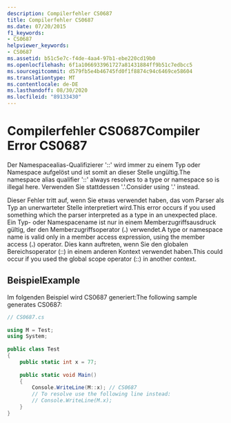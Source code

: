 ```yaml
---
description: Compilerfehler CS0687
title: Compilerfehler CS0687
ms.date: 07/20/2015
f1_keywords:
- CS0687
helpviewer_keywords:
- CS0687
ms.assetid: b51c5e7c-f4de-4aa4-97b1-ebe220cd19b0
ms.openlocfilehash: 6f1a1066933961727a81431884ff9b51c7edbcc5
ms.sourcegitcommit: d579fb5e4b46745fd0f1f8874c94c6469ce58604
ms.translationtype: MT
ms.contentlocale: de-DE
ms.lasthandoff: 08/30/2020
ms.locfileid: "89133430"
---
```

# <a name="compiler-error-cs0687"></a><span data-ttu-id="4e2b5-103">Compilerfehler CS0687</span><span class="sxs-lookup"><span data-stu-id="4e2b5-103">Compiler Error CS0687</span></span>
<span data-ttu-id="4e2b5-104">Der Namespacealias-Qualifizierer '::' wird immer zu einem Typ oder Namespace aufgelöst und ist somit an dieser Stelle ungültig.</span><span class="sxs-lookup"><span data-stu-id="4e2b5-104">The namespace alias qualifier '::' always resolves to a type or namespace so is illegal here.</span></span> <span data-ttu-id="4e2b5-105">Verwenden Sie stattdessen '.'.</span><span class="sxs-lookup"><span data-stu-id="4e2b5-105">Consider using '.' instead.</span></span>  
  
 <span data-ttu-id="4e2b5-106">Dieser Fehler tritt auf, wenn Sie etwas verwendet haben, das vom Parser als Typ an unerwarteter Stelle interpretiert wird.</span><span class="sxs-lookup"><span data-stu-id="4e2b5-106">This error occurs if you used something which the parser interpreted as a type in an unexpected place.</span></span> <span data-ttu-id="4e2b5-107">Ein Typ- oder Namespacename ist nur in einem Memberzugriffsausdruck gültig, der den Memberzugriffsoperator (**.**) verwendet.</span><span class="sxs-lookup"><span data-stu-id="4e2b5-107">A type or namespace name is valid only in a member access expression, using the member access (**.**) operator.</span></span> <span data-ttu-id="4e2b5-108">Dies kann auftreten, wenn Sie den globalen Bereichsoperator (::) in einem anderen Kontext verwendet haben.</span><span class="sxs-lookup"><span data-stu-id="4e2b5-108">This could occur if you used the global scope operator (::) in another context.</span></span>  
  
## <a name="example"></a><span data-ttu-id="4e2b5-109">Beispiel</span><span class="sxs-lookup"><span data-stu-id="4e2b5-109">Example</span></span>  
 <span data-ttu-id="4e2b5-110">Im folgenden Beispiel wird CS0687 generiert:</span><span class="sxs-lookup"><span data-stu-id="4e2b5-110">The following sample generates CS0687:</span></span>  
  
```csharp  
// CS0687.cs  
  
using M = Test;  
using System;  
  
public class Test
{  
    public static int x = 77;  
  
    public static void Main()
    {  
        Console.WriteLine(M::x); // CS0687  
        // To resolve use the following line instead:  
        // Console.WriteLine(M.x);  
    }  
}  
```
